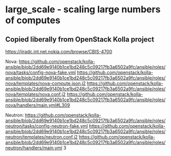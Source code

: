 # large_scale - scaling large numbers of computes

## Copied liberally from OpenStack Kolla project

https://jiradc.int.net.nokia.com/browse/CBIS-4700

Nova:
https://github.com/openstack/kolla-ansible/blob/2dd69e9140b1ce1bd248c5c09217fb3a6502a9fc/ansible/roles/nova/tasks/config-nova-fake.yml
https://github.com/openstack/kolla-ansible/blob/2dd69e9140b1ce1bd248c5c09217fb3a6502a9fc/ansible/roles/nova/templates/nova-compute.json.j2
https://github.com/openstack/kolla-ansible/blob/2dd69e9140b1ce1bd248c5c09217fb3a6502a9fc/ansible/roles/nova/templates/nova.conf.j2
https://github.com/openstack/kolla-ansible/blob/2dd69e9140b1ce1bd248c5c09217fb3a6502a9fc/ansible/roles/nova/handlers/main.yml#L309

Neutron:
https://github.com/openstack/kolla-ansible/blob/2dd69e9140b1ce1bd248c5c09217fb3a6502a9fc/ansible/roles/neutron/tasks/config-neutron-fake.yml
https://github.com/openstack/kolla-ansible/blob/2dd69e9140b1ce1bd248c5c09217fb3a6502a9fc/ansible/roles/neutron/templates/neutron.conf.j2
https://github.com/openstack/kolla-ansible/blob/2dd69e9140b1ce1bd248c5c09217fb3a6502a9fc/ansible/roles/neutron/handlers/main.yml
3
